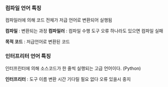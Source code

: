### 컴파일 언어 특징

컴파일러에 의해 코드 전체가 저급 언어로 변환되어 실행됨

**컴파일** : 변환되는 과정
**컴파일러** : 컴파일 수행 도구 
오류 하나라도 있으면 컴파일 실패

**목적 코드** : 저급언어로 변환된 코드
### 인터프리터 언어 특징

인터프린터에 의해 소스코드가 한 줄씩 실행되는 고급 언어이다. (Python)

**인터프리터** : 도구 이름
변환 시간 기다릴 필요 없다
오류 있을시 중지